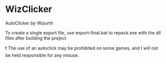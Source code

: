 # WizClicker
 AutoClicker by Wizurth
 
To create a single export file, use export-final.bat to repack.exe with the dll files after building the project.


❗ The use of an autoclick may be prohibited on some games, and I will not be held responsible for any misuse.
